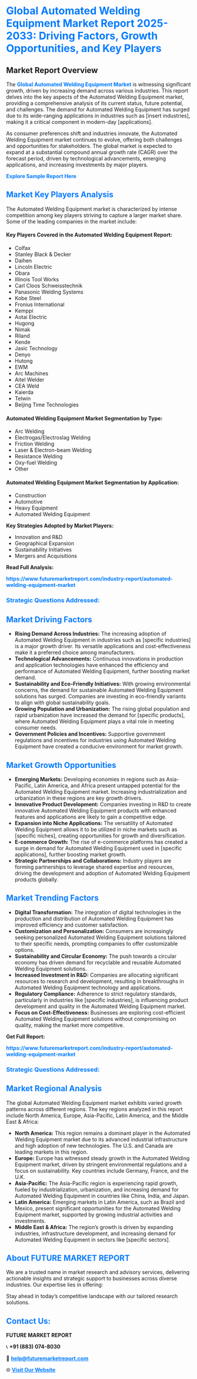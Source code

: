 <h1 style="color: #007BFF;">Global Automated Welding Equipment Market Report 2025-2033: Driving Factors, Growth Opportunities, and Key Players</h1>

<section id="overview">
<h2>Market Report Overview</h2>
<p>The <a href="https://www.futuremarketreport.com/industry-report/automated-welding-equipment-market" style="color: #007BFF; text-decoration: none;"><strong>Global Automated Welding Equipment Market</strong></a> is witnessing significant growth, driven by increasing demand across various industries. This report delves into the key aspects of the Automated Welding Equipment market, providing a comprehensive analysis of its current status, future potential, and challenges. The demand for Automated Welding Equipment has surged due to its wide-ranging applications in industries such as [insert industries], making it a critical component in modern-day [applications].</p>
<p>As consumer preferences shift and industries innovate, the Automated Welding Equipment market continues to evolve, offering both challenges and opportunities for stakeholders. The global market is expected to expand at a substantial compound annual growth rate (CAGR) over the forecast period, driven by technological advancements, emerging applications, and increasing investments by major players.</p>
</section>

<section id="overview">
<p><a href="https://www.futuremarketreport.com/request-sample/reportId=128185" style="color: #007BFF; text-decoration: none;"><strong>Explore Sample Report Here</strong></a></p>
</section>

<section id="key-players">
<h2 style="color: #007BFF;">Market Key Players Analysis</h2>
<p>The Automated Welding Equipment market is characterized by intense competition among key players striving to capture a larger market share. Some of the leading companies in the market include:</p>
<h4>Key Players Covered in the Automated Welding Equipment Report:</h4>
<ul><li>Colfax</li><li>Stanley Black &amp; Decker</li><li>Daihen</li><li>Lincoln Electric</li><li>Obara</li><li>Illinois Tool Works</li><li>Carl Cloos Schweisstechnik</li><li>Panasonic Welding Systems</li><li>Kobe Steel</li><li>Fronius International</li><li>Kemppi</li><li>Aotai Electric</li><li>Hugong</li><li>Nimak</li><li>Riland</li><li>Kende</li><li>Jasic Technology</li><li>Denyo</li><li>Hutong</li><li>EWM</li><li>Arc Machines</li><li>Aitel Welder</li><li>CEA Weld</li><li>Kaierda</li><li>Telwin</li><li>Beijing Time Technologies</li></ul>
<h4>Automated Welding Equipment Market Segmentation by Type:</h4>
<ul><li>Arc Welding</li><li>Electrogas/Electroslag Welding</li><li>Friction Welding</li><li>Laser &amp; Electron-beam Welding</li><li>Resistance Welding</li><li>Oxy-fuel Welding</li><li>Other</li></ul>

<h4>Automated Welding Equipment Market Segmentation by Application:</h4>
<ul><li>Construction</li><li>Automotive</li><li>Heavy Equipment</li><li>Automated Welding Equipment</li></ul>
<p><strong>Key Strategies Adopted by Market Players:</strong></p>
<ul>
<li>Innovation and R&D</li>
<li>Geographical Expansion</li>
<li>Sustainability Initiatives</li>
<li>Mergers and Acquisitions</li>
</ul>
</section>

<section>
<p><strong>Read Full Analysis: </strong></p><a href="https://www.futuremarketreport.com/industry-report/automated-welding-equipment-market" style="color: #007BFF; text-decoration: none;"><strong>https://www.futuremarketreport.com/industry-report/automated-welding-equipment-market</strong></a>
<h3 style="color: #007BFF;">Strategic Questions Addressed:</h3>
</section>

<section id="driving-factors">
<h2 style="color: #007BFF;">Market Driving Factors</h2>
<ul>
<li><strong>Rising Demand Across Industries:</strong> The increasing adoption of Automated Welding Equipment in industries such as [specific industries] is a major growth driver. Its versatile applications and cost-effectiveness make it a preferred choice among manufacturers.</li>
<li><strong>Technological Advancements:</strong> Continuous innovations in production and application technologies have enhanced the efficiency and performance of Automated Welding Equipment, further boosting market demand.</li>
<li><strong>Sustainability and Eco-Friendly Initiatives:</strong> With growing environmental concerns, the demand for sustainable Automated Welding Equipment solutions has surged. Companies are investing in eco-friendly variants to align with global sustainability goals.</li>
<li><strong>Growing Population and Urbanization:</strong> The rising global population and rapid urbanization have increased the demand for [specific products], where Automated Welding Equipment plays a vital role in meeting consumer needs.</li>
<li><strong>Government Policies and Incentives:</strong> Supportive government regulations and incentives for industries using Automated Welding Equipment have created a conducive environment for market growth.</li>
</ul>
</section>

<section id="growth-opportunities">
<h2 style="color: #007BFF;">Market Growth Opportunities</h2>
<ul>
<li><strong>Emerging Markets:</strong> Developing economies in regions such as Asia-Pacific, Latin America, and Africa present untapped potential for the Automated Welding Equipment market. Increasing industrialization and urbanization in these regions are key growth drivers.</li>
<li><strong>Innovative Product Development:</strong> Companies investing in R&D to create innovative Automated Welding Equipment products with enhanced features and applications are likely to gain a competitive edge.</li>
<li><strong>Expansion into Niche Applications:</strong> The versatility of Automated Welding Equipment allows it to be utilized in niche markets such as [specific niches], creating opportunities for growth and diversification.</li>
<li><strong>E-commerce Growth:</strong> The rise of e-commerce platforms has created a surge in demand for Automated Welding Equipment used in [specific applications], further boosting market growth.</li>
<li><strong>Strategic Partnerships and Collaborations:</strong> Industry players are forming partnerships to leverage shared expertise and resources, driving the development and adoption of Automated Welding Equipment products globally.</li>
</ul>
</section>

<section id="trending-factors">
<h2 style="color: #007BFF;">Market Trending Factors</h2>
<ul>
<li><strong>Digital Transformation:</strong> The integration of digital technologies in the production and distribution of Automated Welding Equipment has improved efficiency and customer satisfaction.</li>
<li><strong>Customization and Personalization:</strong> Consumers are increasingly seeking personalized Automated Welding Equipment solutions tailored to their specific needs, prompting companies to offer customizable options.</li>
<li><strong>Sustainability and Circular Economy:</strong> The push towards a circular economy has driven demand for recyclable and reusable Automated Welding Equipment solutions.</li>
<li><strong>Increased Investment in R&D:</strong> Companies are allocating significant resources to research and development, resulting in breakthroughs in Automated Welding Equipment technology and applications.</li>
<li><strong>Regulatory Compliance:</strong> Adherence to strict regulatory standards, particularly in industries like [specific industries], is influencing product development and quality in the Automated Welding Equipment market.</li>
<li><strong>Focus on Cost-Effectiveness:</strong> Businesses are exploring cost-efficient Automated Welding Equipment solutions without compromising on quality, making the market more competitive.</li>
</ul>
</section>

<section>
<p><strong>Get Full Report: </strong></p><a href="https://www.futuremarketreport.com/industry-report/automated-welding-equipment-market" style="color: #007BFF; text-decoration: none;"><strong>https://www.futuremarketreport.com/industry-report/automated-welding-equipment-market</strong></a>
<h3 style="color: #007BFF;">Strategic Questions Addressed:</h3>
</section>


<section id="regional-analysis">
<h2 style="color: #007BFF;">Market Regional Analysis</h2>
<p>The global Automated Welding Equipment market exhibits varied growth patterns across different regions. The key regions analyzed in this report include North America, Europe, Asia-Pacific, Latin America, and the Middle East & Africa:</p>
<ul>
<li><strong>North America:</strong> This region remains a dominant player in the Automated Welding Equipment market due to its advanced industrial infrastructure and high adoption of new technologies. The U.S. and Canada are leading markets in this region.</li>
<li><strong>Europe:</strong> Europe has witnessed steady growth in the Automated Welding Equipment market, driven by stringent environmental regulations and a focus on sustainability. Key countries include Germany, France, and the U.K.</li>
<li><strong>Asia-Pacific:</strong> The Asia-Pacific region is experiencing rapid growth, fueled by industrialization, urbanization, and increasing demand for Automated Welding Equipment in countries like China, India, and Japan.</li>
<li><strong>Latin America:</strong> Emerging markets in Latin America, such as Brazil and Mexico, present significant opportunities for the Automated Welding Equipment market, supported by growing industrial activities and investments.</li>
<li><strong>Middle East & Africa:</strong> The region’s growth is driven by expanding industries, infrastructure development, and increasing demand for Automated Welding Equipment in sectors like [specific sectors].</li>
</ul>
</section>

<footer>
<h2 style="color: #007BFF;">About FUTURE MARKET REPORT</h2>
<p>We are a trusted name in market research and advisory services, delivering actionable insights and strategic support to businesses across diverse industries. Our expertise lies in offering:</p>

<p>Stay ahead in today’s competitive landscape with our tailored research solutions.</p>

<h2 style="color: #007BFF;">Contact Us:</h2>
<p><strong>FUTURE MARKET REPORT</strong></p>
<p>📞 <strong>+91 (883) 074-8030</strong></p>
<p>📧 <strong><a href="mailto:help@futuremarketreport.com" style="color: #007BFF;">help@futuremarketreport.com</a></strong></p>
<p>🌐 <strong><a href="https://www.futuremarketreport.com/" style="color: #007BFF;">Visit Our Website</a></strong></p>
</footer>